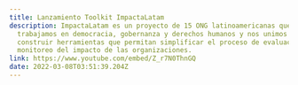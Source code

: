 ```yaml
---
title: Lanzamiento Toolkit ImpactaLatam
description: ImpactaLatam es un proyecto de 15 ONG latinoamericanas que
  trabajamos en democracia, gobernanza y derechos humanos y nos unimos para
  construir herramientas que permitan simplificar el proceso de evaluación y
  monitoreo del impacto de las organizaciones.
link: https://www.youtube.com/embed/Z_r7N0ThnGQ
date: 2022-03-08T03:51:39.204Z
---
```

